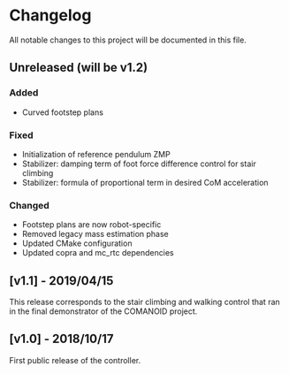 # Changelog

All notable changes to this project will be documented in this file.

## Unreleased (will be v1.2)

### Added

- Curved footstep plans

### Fixed

- Initialization of reference pendulum ZMP
- Stabilizer: damping term of foot force difference control for stair climbing
- Stabilizer: formula of proportional term in desired CoM acceleration

### Changed

- Footstep plans are now robot-specific
- Removed legacy mass estimation phase
- Updated CMake configuration
- Updated copra and mc\_rtc dependencies

## [v1.1] - 2019/04/15

This release corresponds to the stair climbing and walking control that ran in
the final demonstrator of the COMANOID project.

## [v1.0] - 2018/10/17

First public release of the controller.
